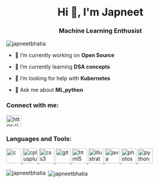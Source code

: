 <h1 align="center">Hi 👋, I'm Japneet</h1>
<h3 align="center">Machine Learning Enthusist</h3>

<p align="left"> <img src="https://komarev.com/ghpvc/?username=japneetbhatia&label=Profile%20views&color=0e75b6&style=flat" alt="japneetbhatia" /> </p>

- 🔭 I’m currently working on **Open Source**

- 🌱 I’m currently learning **DSA concepts**

- 🤝 I’m looking for help with **Kubernetes**

- 💬 Ask me about **ML,python**

<h3 align="left">Connect with me:</h3>
<p align="left">
<a href="https://linkedin.com/in/https://www.linkedin.com/in/japneet-kaur-b-400b60194/" target="blank"><img align="center" src="https://cdn.jsdelivr.net/npm/simple-icons@3.0.1/icons/linkedin.svg" alt="https://www.linkedin.com/in/japneet-kaur-b-400b60194/" height="30" width="40" /></a>
</p>

<h3 align="left">Languages and Tools:</h3>
<p align="left">  <a href="https://www.cprogramming.com/" target="_blank"> <img src="https://devicons.github.io/devicon/devicon.git/icons/c/c-original.svg" alt="c" width="40" height="40"/> </a> <a href="https://www.w3schools.com/cpp/" target="_blank"> <img src="https://devicons.github.io/devicon/devicon.git/icons/cplusplus/cplusplus-original.svg" alt="cplusplus" width="40" height="40"/> </a> <a href="https://www.w3schools.com/css/" target="_blank"> <img src="https://devicons.github.io/devicon/devicon.git/icons/css3/css3-original-wordmark.svg" alt="css3" width="40" height="40"/> </a> </a> <a href="https://git-scm.com/" target="_blank"> <img src="https://www.vectorlogo.zone/logos/git-scm/git-scm-icon.svg" alt="git" width="40" height="40"/> </a> <a href="https://www.w3.org/html/" target="_blank"> <img src="https://devicons.github.io/devicon/devicon.git/icons/html5/html5-original-wordmark.svg" alt="html5" width="40" height="40"/> </a> <a href="https://www.adobe.com/in/products/illustrator.html" target="_blank"> <img src="https://www.vectorlogo.zone/logos/adobe_illustrator/adobe_illustrator-icon.svg" alt="illustrator" width="40" height="40"/> </a> <a href="https://www.java.com" target="_blank"> <img src="https://devicons.github.io/devicon/devicon.git/icons/java/java-original-wordmark.svg" alt="java" width="40" height="40"/> </a> <a href="https://www.photoshop.com/en" target="_blank"> <img src="https://devicons.github.io/devicon/devicon.git/icons/photoshop/photoshop-plain.svg" alt="photoshop" width="40" height="40"/> </a> <a href="https://www.python.org" target="_blank"> <img src="https://devicons.github.io/devicon/devicon.git/icons/python/python-original.svg" alt="python" width="40" height="40"/> </a> </p>

<p><img align="left" src="https://github-readme-stats.vercel.app/api/top-langs?username=japneetbhatia&show_icons=true&locale=en&layout=compact" alt="japneetbhatia" /></p>

<p>&nbsp;<img align="center" src="https://github-readme-stats.vercel.app/api?username=japneetbhatia&show_icons=true&locale=en" alt="japneetbhatia" /></p>

